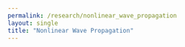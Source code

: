 ```yaml
---
permalink: /research/nonlinear_wave_propagation
layout: single
title: "Nonlinear Wave Propagation"
---
```

